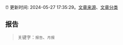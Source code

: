 :alarm_clock: 更新时间: 2024-05-27 17:35:29。[文章来源](/README.md)、[文章分类](/TAGS.md)

## 报告


> 关键字：`报告`、`月报`



